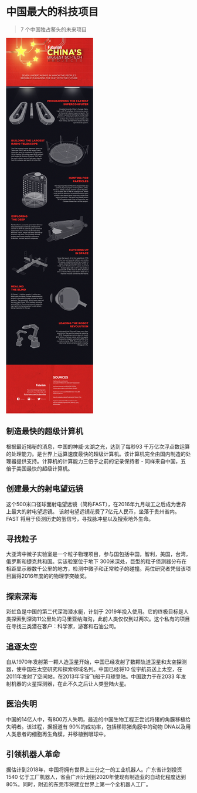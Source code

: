 # 中国最大的科技项目

> 7 个中国独占鳌头的未来项目

![原图](ChinaTech_v3.jpg)

## 制造最快的超级计算机

根据最近揭秘的消息，中国的神威·太湖之光，达到了每秒93 千万亿次浮点数运算的处理能力。是世界上运算速度最快的超级计算机。该计算机完全由国内制造的处理器提供支持。计算机的计算能力三倍于之前的记录保持者 - 同样来自中国，五倍于美国最快的超级计算机。


## 创建最大的射电望远镜

这个500米口径球面射电望远镜（简称FAST），在2016年九月竣工之后成为世界上最大的射电望远镜。 该射电望远镜花费了7亿元人民币，坐落于贵州省内。FAST 将用于侦测历史的氢信号，寻找脉冲星以及搜索地外生命。


## 寻找粒子

大亚湾中微子实验室是一个粒子物理项目，参与国包括中国，智利，美国，台湾，俄罗斯和捷克共和国。实该验室位于地下 300米深处，巨型的粒子侦测器分布在相距显示器数千公里的地方，检测中微子和正常粒子的碰撞。两位研究者凭借该项目赢得2016年度的的物理学突破奖。


## 探索深海

彩虹鱼是中国的第二代深海潜水艇，计划于 2019年投入使用。它的终极目标是人类探索到深海11公里处的马里亚纳海沟，此前人类仅仅到过两次。这个私有的项目在寻找三类潜在客户：科学家，游客和石油公司。

## 追逐太空

自从1970年发射第一颗人造卫星开始，中国已经发射了数颗轨道卫星和太空探测器，使中国在太空研究和探索领域名列。中国已经将10 位宇航员送上太空，在2011年发射了空间站，在2013年宇宙飞船于月球登陆。中国致力于在2033 年发射机器的火星探测器，在此不久之后让人类登陆火星。

## 医治失明

中国的14亿人中，有800万人失明，最近的中国生物工程正尝试将猪的角膜移植给失明者。该过程，据报道有 90%的成功率，包括移除猪角膜中的动物 DNA以及用人类患者的细胞再生角膜，并移植到眼球中。

## 引领机器人革命

据估计到2018年，中国将拥有世界上三分之一的工业机器人。广东省计划投资1540 亿于工厂机器人，省会广州计划到2020年使现有制造业的自动化程度达到 80%。同时，附近的东莞市将建立世界上第一个全机器人工厂。








